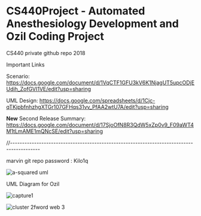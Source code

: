 # CS440Project - Automated Anesthesiology Development and Ozil Coding Project
CS440 private github repo 2018

Important Links

Scenario: https://docs.google.com/document/d/1VqCTF1GFU3kV6K1NjagUT5upcODjEUdih_ZofGVI1VE/edit?usp=sharing

UML Design: https://docs.google.com/spreadsheets/d/1Cjc-qTKjpbfnhzhgXTGr107GFHqs31vv_PfAA2wtU7A/edit?usp=sharing


****New****
Second Release Summary: https://docs.google.com/document/d/17SjoOfN8R3QdW5xZp0v9_F09aWT4M1tLmAME1mQNcSE/edit?usp=sharing



//------------------------------------------------------------------------------------------

marvin git repo password : Kilo1q

![a-squared uml](https://user-images.githubusercontent.com/16420802/47695281-4ceb4380-dbcf-11e8-9de0-c3e9f323eef2.jpeg)


UML Diagram for Ozil 

![capture1](https://user-images.githubusercontent.com/16420802/46299780-bd1e8f00-c567-11e8-8a38-8c498b956f51.JPG)




![cluster 2fword web 3](https://user-images.githubusercontent.com/16420802/46243268-fbfdea80-c397-11e8-9e93-b5fa4d3bd7b6.png)





